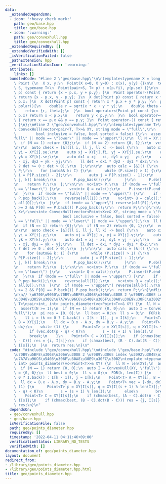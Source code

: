 ```yaml
---
data:
  _extendedDependsOn:
  - icon: ':heavy_check_mark:'
    path: geo/base.hpp
    title: geo/base.hpp
  - icon: ':warning:'
    path: geo/convexhull.hpp
    title: geo/convexhull.hpp
  _extendedRequiredBy: []
  _extendedVerifiedWith: []
  _isVerificationFailed: false
  _pathExtension: hpp
  _verificationStatusIcon: ':warning:'
  attributes:
    links: []
  bundledCode: "#line 2 \"geo/base.hpp\"\n\ntemplate<typename X = long long>\nstruct\
    \ Point {\n  X x, y;\n  Point(X x=0, X y=0) : x(x), y(y) {}\n\n  template <typename\
    \ S, typename T>\n  Point(pair<S, T> p) : x(p.fi), y(p.se) {}\n\n  Point operator+(Point\
    \ p) const { return {x + p.x, y + p.y}; }\n  Point operator-(Point p) const {\
    \ return {x - p.x, y - p.y}; }\n  X det(Point p) const { return x * p.y - y *\
    \ p.x; }\n  X dot(Point p) const { return x * p.x + y * p.y; }\n  pair<double,double>\
    \ polar(){\n    double r = sqrt(x * x + y * y);\n    double theta = atan2(y, x);\n\
    \    return {r, theta};\n  }\n  bool operator<(Point p) const {\n    if (x !=\
    \ p.x) return x < p.x;\n    return y < p.y;\n  }\n  bool operator==(Point p) const\
    \ { return x == p.x && y == p.y; }\n  Point operator-() const { return {-x, -y};\
    \ }\n};\n#line 2 \"geo/convexhull.hpp\"\n\r\ntemplate<typename T>\r\nvector<T>\
    \ ConvexHull(vector<pair<T, T>>& XY, string mode = \"full\",\r\n             \
    \         bool inclusive = false, bool sorted = false) {\r\n  assert(mode == \"\
    full\" || mode == \"lower\" || mode == \"upper\");\r\n  ll N = XY.size();\r\n\
    \  if (N == 1) return {0};\r\n  if (N == 2) return {0, 1};\r\n  vc<int> I = argsort(XY);\r\
    \n\r\n  auto check = [&](ll i, ll j, ll k) -> bool {\r\n    auto xi = XY[i].fi,\
    \ yi = XY[i].se;\r\n    auto xj = XY[j].fi, yj = XY[j].se;\r\n    auto xk = XY[k].fi,\
    \ yk = XY[k].se;\r\n    auto dx1 = xj - xi, dy1 = yj - yi;\r\n    auto dx2 = xk\
    \ - xj, dy2 = yk - yj;\r\n    ll det = dx1 * dy2 - dy1 * dx2;\r\n    return (inclusive\
    \ ? det >= 0 : det > 0);\r\n  };\r\n\r\n  auto calc = [&]() {\r\n    vector<int>\
    \ P;\r\n    for (auto&& k: I) {\r\n      while (P.size() > 1) {\r\n        auto\
    \ i = P[P.size() - 2];\r\n        auto j = P[P.size() - 1];\r\n        if (check(i,\
    \ j, k)) break;\r\n        P.pop_back();\r\n      }\r\n      P.eb(k);\r\n    }\r\
    \n    return P;\r\n  };\r\n\r\n  vc<int> P;\r\n  if (mode == \"full\" || mode\
    \ == \"lower\") {\r\n    vc<int> Q = calc();\r\n    P.insert(P.end(), all(Q));\r\
    \n  }\r\n  if (mode == \"full\" || mode == \"upper\") {\r\n    if (!P.empty())\
    \ P.pop_back();\r\n    reverse(all(I));\r\n    vc<int> Q = calc();\r\n    P.insert(P.end(),\
    \ all(Q));\r\n  }\r\n  if (mode == \"upper\") reverse(all(P));\r\n  if(len(P)\
    \ >= 2 && P[0] == P.back()) P.pop_back();\r\n  return P;\r\n}\r\n\r\ntemplate<typename\
    \ X>\r\nvc<int> ConvexHull(vector<Point<X>>& XY, string mode = \"full\",\r\n \
    \                     bool inclusive = false, bool sorted = false) {\r\n  assert(mode\
    \ == \"full\" || mode == \"lower\" || mode == \"upper\");\r\n  ll N = XY.size();\r\
    \n  if (N == 1) return {0};\r\n  if (N == 2) return {0, 1};\r\n  vc<int> I = argsort(XY);\r\
    \n\r\n  auto check = [&](ll i, ll j, ll k) -> bool {\r\n    auto xi = XY[i].x,\
    \ yi = XY[i].y;\r\n    auto xj = XY[j].x, yj = XY[j].y;\r\n    auto xk = XY[k].x,\
    \ yk = XY[k].y;\r\n    auto dx1 = xj - xi, dy1 = yj - yi;\r\n    auto dx2 = xk\
    \ - xj, dy2 = yk - yj;\r\n    ll det = dx1 * dy2 - dy1 * dx2;\r\n    return (inclusive\
    \ ? det >= 0 : det > 0);\r\n  };\r\n\r\n  auto calc = [&]() {\r\n    vc<int> P;\r\
    \n    for (auto&& k: I) {\r\n      while (P.size() > 1) {\r\n        auto i =\
    \ P[P.size() - 2];\r\n        auto j = P[P.size() - 1];\r\n        if (check(i,\
    \ j, k)) break;\r\n        P.pop_back();\r\n      }\r\n      P.eb(k);\r\n    }\r\
    \n    return P;\r\n  };\r\n\r\n  vc<int> P;\r\n  if (mode == \"full\" || mode\
    \ == \"lower\") {\r\n    vc<int> Q = calc();\r\n    P.insert(P.end(), all(Q));\r\
    \n  }\r\n  if (mode == \"full\" || mode == \"upper\") {\r\n    if (!P.empty())\
    \ P.pop_back();\r\n    reverse(all(I));\r\n    vc<int> Q = calc();\r\n    P.insert(P.end(),\
    \ all(Q));\r\n  }\r\n  if (mode == \"upper\") reverse(all(P));\r\n  if(len(P)\
    \ >= 2 && P[0] == P.back()) P.pop_back();\r\n  return P;\r\n}\n#line 3 \"geo/points_diameter.hpp\"\
    \n\n// \u6700\u9060\u70B9\u5BFE\u3068\u306A\u308B 2 \u70B9\u306E index \u3092\u304B\
    \u3048\u3059\u3002\u7A7A\u96C6\u5408\u306F\u30A8\u30E9\u30FC\u3002\ntemplate <typename\
    \ T>\npair<int, int> points_diameter(vc<Point<T>>& XY) {\n  ll N = len(XY);\n\
    \  assert(N >= 1);\n  if (N == 1) return {0, 0};\n  auto I = ConvexHull(XY, \"\
    full\");\n  pi res = {0, 0};\n  ll best = 0;\n  ll s = 0;\n  FOR(k, len(I)) {\n\
    \    ll i = (k == 0 ? I.back() : I[k - 1]), j = I[k];\n    Point<T> A = XY[i],\
    \ B = XY[j];\n    ll dx = B.x - A.x, dy = B.y - A.y;\n    Point<T> vec = {-dy,\
    \ dx};\n    while (1) {\n      Point<T> p = XY[I[s]], q = XY[I[(s + 1) % len(I)]];\n\
    \      if (vec.dot(p - q) < 0)\n        s = (s + 1) % len(I);\n      else\n  \
    \      break;\n    }\n    Point<T> C = XY[I[s]];\n    if (chmax(best, (A - C).dot(A\
    \ - C))) res = {i, I[s]};\n    if (chmax(best, (B - C).dot(B - C))) res = {j,\
    \ I[s]};\n  }\n  return res;\n}\n"
  code: "#include \"geo/convexhull.hpp\"\n#include \"geo/base.hpp\"\n\n// \u6700\u9060\
    \u70B9\u5BFE\u3068\u306A\u308B 2 \u70B9\u306E index \u3092\u304B\u3048\u3059\u3002\
    \u7A7A\u96C6\u5408\u306F\u30A8\u30E9\u30FC\u3002\ntemplate <typename T>\npair<int,\
    \ int> points_diameter(vc<Point<T>>& XY) {\n  ll N = len(XY);\n  assert(N >= 1);\n\
    \  if (N == 1) return {0, 0};\n  auto I = ConvexHull(XY, \"full\");\n  pi res\
    \ = {0, 0};\n  ll best = 0;\n  ll s = 0;\n  FOR(k, len(I)) {\n    ll i = (k ==\
    \ 0 ? I.back() : I[k - 1]), j = I[k];\n    Point<T> A = XY[i], B = XY[j];\n  \
    \  ll dx = B.x - A.x, dy = B.y - A.y;\n    Point<T> vec = {-dy, dx};\n    while\
    \ (1) {\n      Point<T> p = XY[I[s]], q = XY[I[(s + 1) % len(I)]];\n      if (vec.dot(p\
    \ - q) < 0)\n        s = (s + 1) % len(I);\n      else\n        break;\n    }\n\
    \    Point<T> C = XY[I[s]];\n    if (chmax(best, (A - C).dot(A - C))) res = {i,\
    \ I[s]};\n    if (chmax(best, (B - C).dot(B - C))) res = {j, I[s]};\n  }\n  return\
    \ res;\n}\n"
  dependsOn:
  - geo/convexhull.hpp
  - geo/base.hpp
  isVerificationFile: false
  path: geo/points_diameter.hpp
  requiredBy: []
  timestamp: '2022-04-11 04:11:46+09:00'
  verificationStatus: LIBRARY_NO_TESTS
  verifiedWith: []
documentation_of: geo/points_diameter.hpp
layout: document
redirect_from:
- /library/geo/points_diameter.hpp
- /library/geo/points_diameter.hpp.html
title: geo/points_diameter.hpp
---
```

